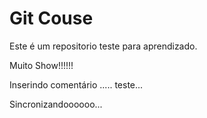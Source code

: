 # Git Couse
Este é um repositorio teste para aprendizado.

Muito Show!!!!!!

Inserindo comentário ..... teste...

Sincronizandoooooo...

